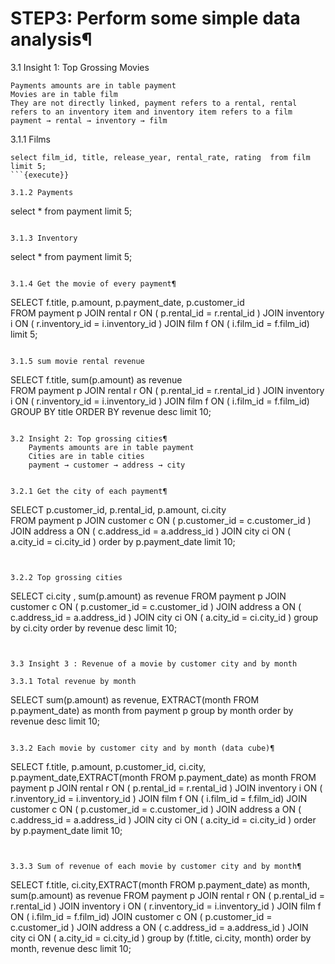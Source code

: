 # STEP3: Perform some simple data analysis¶


3.1 Insight 1: Top Grossing Movies

    Payments amounts are in table payment
    Movies are in table film
    They are not directly linked, payment refers to a rental, rental refers to an inventory item and inventory item refers to a film
    payment → rental → inventory → film


3.1.1 Films
```
select film_id, title, release_year, rental_rate, rating  from film limit 5;
```{execute}}

3.1.2 Payments
```
select * from payment limit 5;
```{execute}}

3.1.3 Inventory
```
select * from payment limit 5;
```{execute}}

3.1.4 Get the movie of every payment¶
```
SELECT f.title, p.amount, p.payment_date, p.customer_id                                            
FROM payment p
JOIN rental r    ON ( p.rental_id = r.rental_id )
JOIN inventory i ON ( r.inventory_id = i.inventory_id )
JOIN film f ON ( i.film_id = f.film_id)
limit 5;
```{execute}}

3.1.5 sum movie rental revenue
```
SELECT f.title, sum(p.amount) as revenue                                            
FROM payment p
JOIN rental r    ON ( p.rental_id = r.rental_id )
JOIN inventory i ON ( r.inventory_id = i.inventory_id )
JOIN film f ON ( i.film_id = f.film_id)
GROUP BY title
ORDER BY revenue desc
limit 10;
```{{execute}}

3.2 Insight 2: Top grossing cities¶ 
    Payments amounts are in table payment
    Cities are in table cities
    payment → customer → address → city


3.2.1 Get the city of each payment¶
```
SELECT p.customer_id, p.rental_id, p.amount, ci.city                            
FROM payment p
JOIN customer c  ON ( p.customer_id = c.customer_id )
JOIN address a ON ( c.address_id = a.address_id )
JOIN city ci ON ( a.city_id = ci.city_id )
order by p.payment_date
limit 10;
```{{execute}}


3.2.2 Top grossing cities
```
SELECT ci.city ,  sum(p.amount) as revenue
FROM payment p
JOIN customer c  ON ( p.customer_id = c.customer_id )
JOIN address a ON ( c.address_id = a.address_id )
JOIN city ci ON ( a.city_id = ci.city_id )
group by ci.city
order by revenue desc
limit 10;
```{{execute}}


3.3 Insight 3 : Revenue of a movie by customer city and by month

3.3.1 Total revenue by month
```
SELECT sum(p.amount) as revenue, EXTRACT(month FROM p.payment_date) as month
from payment p
group by month
order by revenue desc
limit 10;
```{{execute}}

3.3.2 Each movie by customer city and by month (data cube)¶
```
SELECT f.title, p.amount, p.customer_id, ci.city, p.payment_date,EXTRACT(month FROM p.payment_date) as month
FROM payment p
JOIN rental r    ON ( p.rental_id = r.rental_id )
JOIN inventory i ON ( r.inventory_id = i.inventory_id )
JOIN film f ON ( i.film_id = f.film_id)
JOIN customer c  ON ( p.customer_id = c.customer_id )
JOIN address a ON ( c.address_id = a.address_id )
JOIN city ci ON ( a.city_id = ci.city_id )
order by p.payment_date
limit 10;
```{{execute}}


3.3.3 Sum of revenue of each movie by customer city and by month¶
```
SELECT f.title, ci.city,EXTRACT(month FROM p.payment_date) as month, sum(p.amount) as revenue
FROM payment p
JOIN rental r    ON ( p.rental_id = r.rental_id )
JOIN inventory i ON ( r.inventory_id = i.inventory_id )
JOIN film f ON ( i.film_id = f.film_id)
JOIN customer c  ON ( p.customer_id = c.customer_id )
JOIN address a ON ( c.address_id = a.address_id )
JOIN city ci ON ( a.city_id = ci.city_id )
group by (f.title, ci.city, month)
order by month, revenue desc
limit 10;
```{{execute}}








